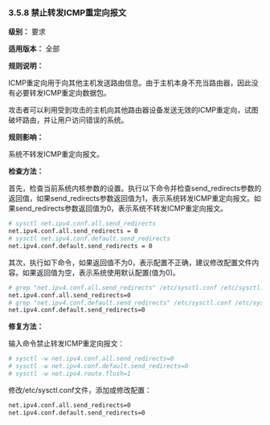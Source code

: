 ### 3.5.8 禁止转发ICMP重定向报文

**级别：** 要求

**适用版本：** 全部

**规则说明：**

ICMP重定向用于向其他主机发送路由信息。由于主机本身不充当路由器，因此没有必要转发ICMP重定向数据包。

攻击者可以利用受到攻击的主机向其他路由器设备发送无效的ICMP重定向，试图破坏路由，并让用户访问错误的系统。

**规则影响：**

系统不转发ICMP重定向报文。

**检查方法：**

首先，检查当前系统内核参数的设置。执行以下命令并检查send_redirects参数的返回值，如果send_redirects参数返回值为1，表示系统转发ICMP重定向报文。如果send_redirects参数返回值为0，表示系统不转发ICMP重定向报文。

```bash
# sysctl net.ipv4.conf.all.send_redirects
net.ipv4.conf.all.send_redirects = 0
# sysctl net.ipv4.conf.default.send_redirects
net.ipv4.conf.default.send_redirects = 0
```

其次，执行如下命令，如果返回值不为0，表示配置不正确，建议修改配置文件内容。如果返回值为空，表示系统使用默认配置(值为0)。

```bash
# grep "net.ipv4.conf.all.send_redirects" /etc/sysctl.conf /etc/sysctl.d/*
net.ipv4.conf.all.send_redirects=0
# grep "net.ipv4.conf.default.send_redirects" /etc/sysctl.conf /etc/sysctl.d/*
net.ipv4.conf.default.send_redirects=0
```

**修复方法：**

输入命令禁止转发ICMP重定向报文：

```bash
# sysctl -w net.ipv4.conf.all.send_redirects=0
# sysctl -w net.ipv4.conf.default.send_redirects=0
# sysctl -w net.ipv4.route.flush=1
```

修改/etc/sysctl.conf文件，添加或修改配置：

```bash
net.ipv4.conf.all.send_redirects=0
net.ipv4.conf.default.send_redirects=0
```